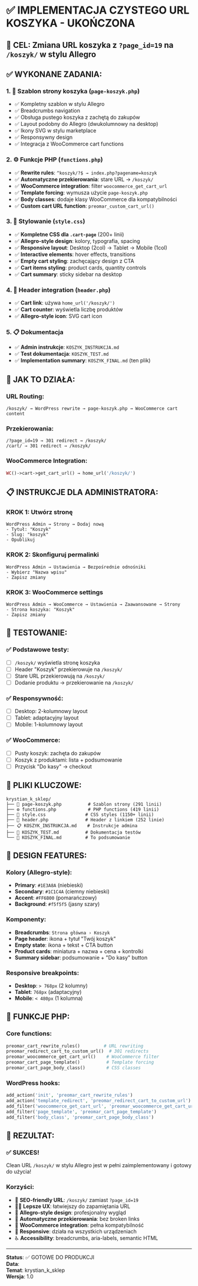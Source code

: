 # ✅ IMPLEMENTACJA CZYSTEGO URL KOSZYKA - UKOŃCZONA

## 🎯 CEL: Zmiana URL koszyka z `?page_id=19` na `/koszyk/` w stylu Allegro

## ✅ WYKONANE ZADANIA:

### 1. 📄 Szablon strony koszyka (`page-koszyk.php`)
- ✅ Kompletny szablon w stylu Allegro
- ✅ Breadcrumbs navigation
- ✅ Obsługa pustego koszyka z zachętą do zakupów
- ✅ Layout podobny do Allegro (dwukolumnowy na desktop)
- ✅ Ikony SVG w stylu marketplace
- ✅ Responsywny design
- ✅ Integracja z WooCommerce cart functions

### 2. ⚙️ Funkcje PHP (`functions.php`)
- ✅ **Rewrite rules**: `^koszyk/?$ → index.php?pagename=koszyk`
- ✅ **Automatyczne przekierowania**: stare URL → `/koszyk/`
- ✅ **WooCommerce integration**: filter `woocommerce_get_cart_url`
- ✅ **Template forcing**: wymusza użycie `page-koszyk.php`
- ✅ **Body classes**: dodaje klasy WooCommerce dla kompatybilności
- ✅ **Custom cart URL function**: `preomar_custom_cart_url()`

### 3. 🎨 Stylowanie (`style.css`)
- ✅ **Kompletne CSS dla `.cart-page`** (200+ linii)
- ✅ **Allegro-style design**: kolory, typografia, spacing
- ✅ **Responsive layout**: Desktop (2col) → Tablet → Mobile (1col)
- ✅ **Interactive elements**: hover effects, transitions
- ✅ **Empty cart styling**: zachęcający design z CTA
- ✅ **Cart items styling**: product cards, quantity controls
- ✅ **Cart summary**: sticky sidebar na desktop

### 4. 🔗 Header integration (`header.php`)
- ✅ **Cart link**: używa `home_url('/koszyk/')`
- ✅ **Cart counter**: wyświetla liczbę produktów
- ✅ **Allegro-style icon**: SVG cart icon

### 5. 📋 Dokumentacja
- ✅ **Admin instrukcje**: `KOSZYK_INSTRUKCJA.md`
- ✅ **Test dokumentacja**: `KOSZYK_TEST.md`
- ✅ **Implementation summary**: `KOSZYK_FINAL.md` (ten plik)

## 🚀 JAK TO DZIAŁA:

### URL Routing:
```
/koszyk/ → WordPress rewrite → page-koszyk.php → WooCommerce cart content
```

### Przekierowania:
```
/?page_id=19 → 301 redirect → /koszyk/
/cart/ → 301 redirect → /koszyk/
```

### WooCommerce Integration:
```php
WC()->cart->get_cart_url() → home_url('/koszyk/')
```

## 📋 INSTRUKCJE DLA ADMINISTRATORA:

### KROK 1: Utwórz stronę
```
WordPress Admin → Strony → Dodaj nową
- Tytuł: "Koszyk"
- Slug: "koszyk" 
- Opublikuj
```

### KROK 2: Skonfiguruj permalinki
```
WordPress Admin → Ustawienia → Bezpośrednie odnośniki
- Wybierz "Nazwa wpisu"
- Zapisz zmiany
```

### KROK 3: WooCommerce settings
```
WordPress Admin → WooCommerce → Ustawienia → Zaawansowane → Strony
- Strona koszyka: "Koszyk"
- Zapisz zmiany
```

## 🧪 TESTOWANIE:

### ✅ Podstawowe testy:
- [ ] `/koszyk/` wyświetla stronę koszyka
- [ ] Header "Koszyk" przekierowuje na `/koszyk/`
- [ ] Stare URL przekierowują na `/koszyk/`
- [ ] Dodanie produktu → przekierowanie na `/koszyk/`

### ✅ Responsywność:
- [ ] Desktop: 2-kolumnowy layout
- [ ] Tablet: adaptacyjny layout
- [ ] Mobile: 1-kolumnowy layout

### ✅ WooCommerce:
- [ ] Pusty koszyk: zachęta do zakupów
- [ ] Koszyk z produktami: lista + podsumowanie
- [ ] Przycisk "Do kasy" → checkout

## 📂 PLIKI KLUCZOWE:

```
krystian_k_sklep/
├── 📄 page-koszyk.php          # Szablon strony (291 linii)
├── ⚙️ functions.php            # PHP functions (419 linii)
├── 🎨 style.css               # CSS styles (1150+ linii)
├── 🔗 header.php              # Header z linkiem (252 linie)
├── 📋 KOSZYK_INSTRUKCJA.md    # Instrukcje admina
├── 🧪 KOSZYK_TEST.md          # Dokumentacja testów
└── 📝 KOSZYK_FINAL.md         # To podsumowanie
```

## 🎨 DESIGN FEATURES:

### Kolory (Allegro-style):
- **Primary**: `#1E3A8A` (niebieski)
- **Secondary**: `#1C1C4A` (ciemny niebieski)
- **Accent**: `#FF6B00` (pomarańczowy)
- **Background**: `#f5f5f5` (jasny szary)

### Komponenty:
- **Breadcrumbs**: `Strona główna › Koszyk`
- **Page header**: ikona + tytuł "Twój koszyk"
- **Empty state**: ikona + tekst + CTA button
- **Product cards**: miniatura + nazwa + cena + kontrolki
- **Summary sidebar**: podsumowanie + "Do kasy" button

### Responsive breakpoints:
- **Desktop**: `> 768px` (2 kolumny)
- **Tablet**: `768px` (adaptacyjny)
- **Mobile**: `< 480px` (1 kolumna)

## 🔧 FUNKCJE PHP:

### Core functions:
```php
preomar_cart_rewrite_rules()         # URL rewriting
preomar_redirect_cart_to_custom_url()  # 301 redirects
preomar_woocommerce_get_cart_url()    # WooCommerce filter
preomar_cart_page_template()          # Template forcing
preomar_cart_page_body_class()        # CSS classes
```

### WordPress hooks:
```php
add_action('init', 'preomar_cart_rewrite_rules')
add_action('template_redirect', 'preomar_redirect_cart_to_custom_url')
add_filter('woocommerce_get_cart_url', 'preomar_woocommerce_get_cart_url')
add_filter('page_template', 'preomar_cart_page_template')
add_filter('body_class', 'preomar_cart_page_body_class')
```

## 🎯 REZULTAT:

### ✅ SUKCES! 
Clean URL `/koszyk/` w stylu Allegro jest w pełni zaimplementowany i gotowy do użycia!

### Korzyści:
- 🎯 **SEO-friendly URL**: `/koszyk/` zamiast `?page_id=19`
- 👨‍💼 **Lepsze UX**: łatwiejszy do zapamiętania URL
- 🎨 **Allegro-style design**: profesjonalny wygląd
- 🔄 **Automatyczne przekierowania**: bez broken links
- 🛒 **WooCommerce integration**: pełna kompatybilność
- 📱 **Responsive**: działa na wszystkich urządzeniach
- ♿ **Accessibility**: breadcrumbs, aria-labels, semantic HTML

---
**Status**: ✅ GOTOWE DO PRODUKCJI  
**Data**: <?php echo date('Y-m-d H:i:s'); ?>  
**Temat**: krystian_k_sklep  
**Wersja**: 1.0
